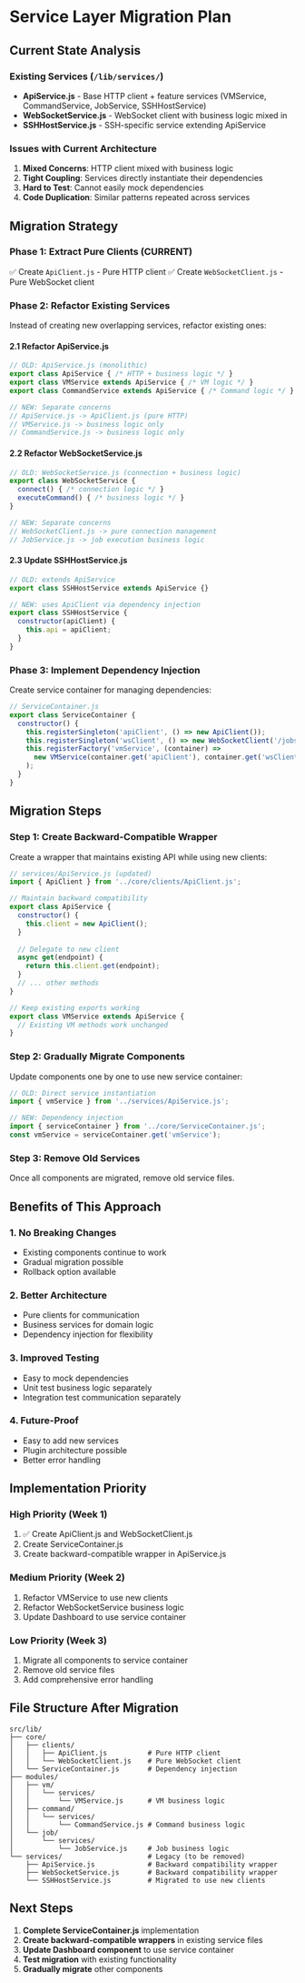 # Service Layer Migration Plan

## Current State Analysis

### Existing Services (`/lib/services/`)
- **ApiService.js** - Base HTTP client + feature services (VMService, CommandService, JobService, SSHHostService)
- **WebSocketService.js** - WebSocket client with business logic mixed in
- **SSHHostService.js** - SSH-specific service extending ApiService

### Issues with Current Architecture
1. **Mixed Concerns**: HTTP client mixed with business logic
2. **Tight Coupling**: Services directly instantiate their dependencies
3. **Hard to Test**: Cannot easily mock dependencies
4. **Code Duplication**: Similar patterns repeated across services

## Migration Strategy

### Phase 1: Extract Pure Clients (CURRENT)
✅ Create `ApiClient.js` - Pure HTTP client
✅ Create `WebSocketClient.js` - Pure WebSocket client

### Phase 2: Refactor Existing Services
Instead of creating new overlapping services, refactor existing ones:

#### 2.1 Refactor ApiService.js
```javascript
// OLD: ApiService.js (monolithic)
export class ApiService { /* HTTP + business logic */ }
export class VMService extends ApiService { /* VM logic */ }
export class CommandService extends ApiService { /* Command logic */ }

// NEW: Separate concerns
// ApiService.js -> ApiClient.js (pure HTTP)
// VMService.js -> business logic only
// CommandService.js -> business logic only
```

#### 2.2 Refactor WebSocketService.js
```javascript
// OLD: WebSocketService.js (connection + business logic)
export class WebSocketService {
  connect() { /* connection logic */ }
  executeCommand() { /* business logic */ }
}

// NEW: Separate concerns
// WebSocketClient.js -> pure connection management
// JobService.js -> job execution business logic
```

#### 2.3 Update SSHHostService.js
```javascript
// OLD: extends ApiService
export class SSHHostService extends ApiService {}

// NEW: uses ApiClient via dependency injection
export class SSHHostService {
  constructor(apiClient) {
    this.api = apiClient;
  }
}
```

### Phase 3: Implement Dependency Injection
Create service container for managing dependencies:

```javascript
// ServiceContainer.js
export class ServiceContainer {
  constructor() {
    this.registerSingleton('apiClient', () => new ApiClient());
    this.registerSingleton('wsClient', () => new WebSocketClient('/jobs'));
    this.registerFactory('vmService', (container) => 
      new VMService(container.get('apiClient'), container.get('wsClient'))
    );
  }
}
```

## Migration Steps

### Step 1: Create Backward-Compatible Wrapper
Create a wrapper that maintains existing API while using new clients:

```javascript
// services/ApiService.js (updated)
import { ApiClient } from '../core/clients/ApiClient.js';

// Maintain backward compatibility
export class ApiService {
  constructor() {
    this.client = new ApiClient();
  }
  
  // Delegate to new client
  async get(endpoint) {
    return this.client.get(endpoint);
  }
  // ... other methods
}

// Keep existing exports working
export class VMService extends ApiService {
  // Existing VM methods work unchanged
}
```

### Step 2: Gradually Migrate Components
Update components one by one to use new service container:

```javascript
// OLD: Direct service instantiation
import { vmService } from '../services/ApiService.js';

// NEW: Dependency injection
import { serviceContainer } from '../core/ServiceContainer.js';
const vmService = serviceContainer.get('vmService');
```

### Step 3: Remove Old Services
Once all components are migrated, remove old service files.

## Benefits of This Approach

### 1. **No Breaking Changes**
- Existing components continue to work
- Gradual migration possible
- Rollback option available

### 2. **Better Architecture**
- Pure clients for communication
- Business services for domain logic
- Dependency injection for flexibility

### 3. **Improved Testing**
- Easy to mock dependencies
- Unit test business logic separately
- Integration test communication separately

### 4. **Future-Proof**
- Easy to add new services
- Plugin architecture possible
- Better error handling

## Implementation Priority

### High Priority (Week 1)
1. ✅ Create ApiClient.js and WebSocketClient.js
2. Create ServiceContainer.js
3. Create backward-compatible wrapper in ApiService.js

### Medium Priority (Week 2)
1. Refactor VMService to use new clients
2. Refactor WebSocketService business logic
3. Update Dashboard to use service container

### Low Priority (Week 3)
1. Migrate all components to service container
2. Remove old service files
3. Add comprehensive error handling

## File Structure After Migration

```
src/lib/
├── core/
│   ├── clients/
│   │   ├── ApiClient.js          # Pure HTTP client
│   │   └── WebSocketClient.js    # Pure WebSocket client
│   └── ServiceContainer.js       # Dependency injection
├── modules/
│   ├── vm/
│   │   └── services/
│   │       └── VMService.js      # VM business logic
│   ├── command/
│   │   └── services/
│   │       └── CommandService.js # Command business logic
│   └── job/
│       └── services/
│           └── JobService.js     # Job business logic
└── services/                     # Legacy (to be removed)
    ├── ApiService.js             # Backward compatibility wrapper
    ├── WebSocketService.js       # Backward compatibility wrapper
    └── SSHHostService.js         # Migrated to use new clients
```

## Next Steps

1. **Complete ServiceContainer.js** implementation
2. **Create backward-compatible wrappers** in existing service files
3. **Update Dashboard component** to use service container
4. **Test migration** with existing functionality
5. **Gradually migrate** other components
